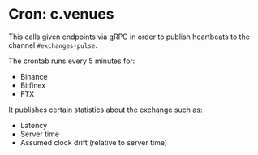 # Cron: c.venues

This calls given endpoints via gRPC in order to publish heartbeats to the channel `#exchanges-pulse`.

The crontab runs every 5 minutes for:

- Binance
- Bitfinex
- FTX

It publishes certain statistics about the exchange such as:

- Latency
- Server time
- Assumed clock drift (relative to server time)
